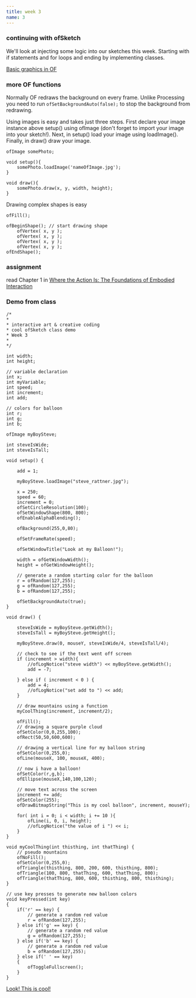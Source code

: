 ```yaml
---
title: week 3
name: 3
---
```


<h3 class="text-muted">continuing with ofSketch</h3>

We'll look at injecting some logic into our sketches this week. Starting with if statements and for loops and ending by implementing classes. 

<a href="http://www.slideshare.net/roxlu/openframeworks-007-graphics?ref=http://openframeworks.cc/tutorials/first%20steps/004_presentations.html"  target="_blank" class="inline" >Basic graphics in OF</a>

<h3 class="text-muted">more OF functions</h3>

Normally OF redraws the background on every frame. Unlike Processing you need to run `ofSetBackgroundAuto(false);` to stop the background from redrawing.

Using images is easy and takes just three steps. First declare your image instance above setup() using ofImage (don't forget to import your image into your sketch!). Next, in setup() load your image using loadImage(). Finally, in draw() draw your image.

	ofImage somePhoto;

	void setup(){
		somePhoto.loadImage('nameOfImage.jpg');
	}

	void draw(){
		somePhoto.draw(x, y, width, height);
	}

Drawing complex shapes is easy

	ofFill();
 
	ofBeginShape(); // start drawing shape
	    ofVertex( x, y );
	    ofVertex( x, y );
	    ofVertex( x, y );
	    ofVertex( x, y );
	ofEndShape();

<h3 class="text-muted">assignment</h3>
<p class="links">
	read Chapter 1 in <a href="{{site.url}}/media/pdfs/dourish-paul--where-the-action-is.pdf">Where the Action Is: The Foundations of Embodied Interaction</a>
</p>

<h3 class="text-muted">Demo from class</h3>

	/*
	*
	* interactive art & creative coding
	* cool ofSketch class demo
	* Week 3
	*
	*/

	int width;
	int height;

	// variable declaration
	int x;
	int myVariable;
	int speed;
	int increment;
	int add;

	// colors for balloon
	int r;
	int g;
	int b;

	ofImage myBoySteve;

	int steveIsWide;
	int steveIsTall;

	void setup() {
	    
	    add = 1;
	    
	    myBoySteve.loadImage("steve_rattner.jpg");
	    
	    x = 250;
	    speed = 60;
	    increment = 0;
	    ofSetCircleResolution(100);
		ofSetWindowShape(800, 800);
		ofEnableAlphaBlending();
		
		ofBackground(255,0,80);
		
		ofSetFrameRate(speed);
		
		ofSetWindowTitle("Look at my Balloon!");
		
		width = ofGetWindowWidth();
		height = ofGetWindowHeight();
		
		// generate a random starting color for the balloon
		r = ofRandom(127,255);
		g = ofRandom(127,255);
		b = ofRandom(127,255);
		
		ofSetBackgroundAuto(true);
	}

	void draw() {
	    
	    steveIsWide = myBoySteve.getWidth();
	    steveIsTall = myBoySteve.getHeight();
	    
	    myBoySteve.draw(0, mouseY, steveIsWide/4, steveIsTall/4);
	    
	    // check to see if the text went off screen
		if (increment > width){
		    //ofLogNotice("steve width") << myBoySteve.getWidth();
		    add = -7;
		   
		} else if ( increment < 0 ) {
		    add = 4;
		    //ofLogNotice("set add to ") << add;
		}
		
		// draw mountains using a function
		myCoolThing(increment, increment/2);	
		
		ofFill();
		// drawing a square purple cloud
		ofSetColor(0,0,255,100);
		ofRect(50,50,600,600);
		
		// drawing a vertical line for my balloon string
		ofSetColor(0,255,0);
		ofLine(mouseX, 100, mouseX, 400);
		
		// now i have a balloon!
		ofSetColor(r,g,b);
		ofEllipse(mouseX,140,100,120);
		
		// move text across the screen
		increment += add;
		ofSetColor(255);
		ofDrawBitmapString("This is my cool balloon", increment, mouseY);
		
		for( int i = 0; i < width; i += 10 ){
		    ofLine(i, 0, i, height);
		    //ofLogNotice("the value of i ") << i;
		}	
	}

	void myCoolThing(int thisthing, int thatThing) {
	    // pseudo mountains
		ofNoFill();
		ofSetColor(0,255,0);
		ofTriangle(thisthing, 800, 200, 600, thisthing, 800);
		ofTriangle(100, 800, thatThing, 600, thatThing, 800);
		ofTriangle(thatThing, 800, 600, thisthing, 800, thisthing);
	}

	// use key presses to generate new balloon colors
	void keyPressed(int key)
	{
	    if('r' == key) {
	    	// generate a random red value
	    	r = ofRandom(127,255);
	   	} else if('g' == key) {
	    	// generate a random red value
	    	g = ofRandom(127,255);
	   	} else if('b' == key) {
	    	// generate a random red value
	    	b = ofRandom(127,255);
	   	} else if(' ' == key)
	    {
	        ofToggleFullscreen();
	    }
	}

[Look! This is cool!](http://www.creativeapplications.net/openframeworks/sharing-faces-seeing-yourself-reflected-in-the-image-of-others/)
